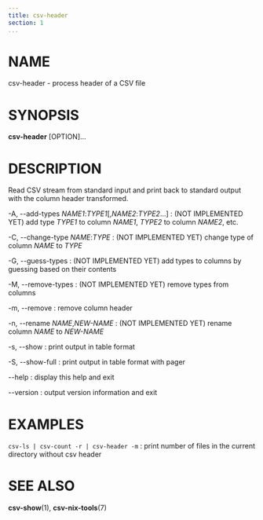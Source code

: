```yaml
---
title: csv-header
section: 1
...
```


# NAME #

csv-header - process header of a CSV file

# SYNOPSIS #

**csv-header** [OPTION]...

# DESCRIPTION #

Read CSV stream from standard input and print back to standard output with
the column header transformed.

-A, \--add-types *NAME1*:*TYPE1*[,*NAME2*:*TYPE2*...]
:   (NOT IMPLEMENTED YET) add type *TYPE1* to column *NAME1*, *TYPE2* to column *NAME2*, etc.

-C, \--change-type *NAME*:*TYPE*
:   (NOT IMPLEMENTED YET) change type of column *NAME* to *TYPE*

-G, \--guess-types
:   (NOT IMPLEMENTED YET) add types to columns by guessing based on their contents

-M, \--remove-types
:   (NOT IMPLEMENTED YET) remove types from columns

-m, \--remove
:   remove column header

-n, \--rename *NAME*,*NEW-NAME*
:   (NOT IMPLEMENTED YET) rename column *NAME* to *NEW-NAME*

-s, \--show
:   print output in table format

-S, \--show-full
:   print output in table format with pager

\--help
:   display this help and exit

\--version
:   output version information and exit

# EXAMPLES #

`csv-ls | csv-count -r | csv-header -m`
:   print number of files in the current directory without csv header

# SEE ALSO #

**csv-show**(1), **csv-nix-tools**(7)
